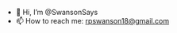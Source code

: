 - 👋 Hi, I’m @SwansonSays
- 📫 How to reach me: rpswanson18@gmail.com

<!---
SwansonSays/SwansonSays is a ✨ special ✨ repository because its `README.md` (this file) appears on your GitHub profile.
You can click the Preview link to take a look at your changes.
--->
